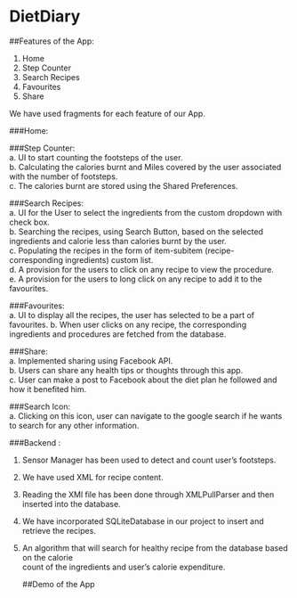 # DietDiary</br>

##Features of the App:</br>
1. Home</br>
2. Step Counter</br>
3. Search Recipes</br>
4. Favourites</br>
5. Share</br>

We have used fragments for each feature of our App.</br>

###Home:</br>

###Step Counter:</br>
a. UI to start counting the footsteps of the user.</br>
b. Calculating the calories burnt and Miles covered by the user associated with the number of footsteps.</br>
c. The calories burnt are stored using the Shared Preferences.</br>

###Search Recipes:</br>
a. UI for the User to select the ingredients from the custom dropdown with check box.</br>
b. Searching the recipes, using Search Button, based on the selected ingredients and calorie less than calories burnt by the user.</br>
c. Populating the recipes in the form of item-subitem (recipe- corresponding ingredients) custom list.</br>
d. A provision for the users to click on any recipe to view the procedure.</br>
e. A provision for the users to long click on any recipe to add it to the favourites.</br>

###Favourites: </br>
a. UI to display all the recipes, the user has selected to be a part of favourites.
b. When user clicks on any recipe, the corresponding ingredients and procedures are fetched from the database.

###Share:</br>
a. Implemented sharing using Facebook API.</br>
b. Users can share any health tips or thoughts through this app.</br>
c. User can make a post to Facebook about the diet plan he followed and how it benefited him.</br>

###Search Icon:</br>
a. Clicking on this icon, user can navigate to the google search if he wants to search for any other information.</br>

###Back­end :</br>

1. Sensor Manager has been used to detect and count user’s footsteps.</br>
2. We have used XML for recipe content.</br>
3. Reading the XMl file has been done through XMLPullParser and then inserted into the database.</br>
4. We have incorporated SQLiteDatabase in our project to insert and retrieve the recipes.</br>
5. An algorithm that will search for healthy recipe from the database based on the calorie</br>
   count of the ingredients and user’s calorie expenditure.</br>
   
   ##Demo of the App


